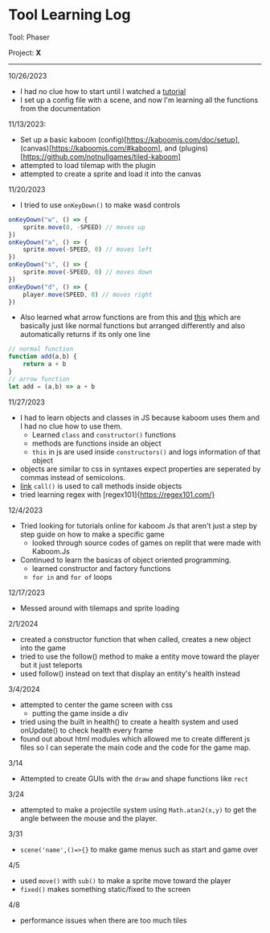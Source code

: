 # Tool Learning Log

Tool: Phaser

Project: **X**

---

10/26/2023
* I had no clue how to start until I watched a [tutorial](https://www.youtube.com/watch?v=fdXcD9X4NrQ)
* I set up a config file with a scene, and now I'm learning all the functions from the documentation

11/13/2023:
* Set up a basic kaboom (config)[https://kaboomjs.com/doc/setup], (canvas)[https://kaboomjs.com/#kaboom], and (plugins)[https://github.com/notnullgames/tiled-kaboom]
* attempted to load tilemap with the plugin
* attempted to create a sprite and load it into the canvas

11/20/2023
* I tried to use `onKeyDown()` to make wasd controls
```js
onKeyDown("w", () => {
    sprite.move(0, -SPEED) // moves up
})
onKeyDown("a", () => {
    sprite.move(-SPEED, 0) // moves left
})
onKeyDown("s", () => {
    sprite.move(-SPEED, 0) // moves down
})
onKeyDown("d", () => {
    player.move(SPEED, 0) // moves right
})
```
* Also learned what arrow functions are from this and [this](https://developer.mozilla.org/en-US/docs/Web/JavaScript/Reference/Functions/Arrow_functions) which are basically just like normal functions but arranged differently and also automatically returns if its only one line
```js
// normal function
function add(a,b) {
    return a + b
}
// arrow function
let add = (a,b) => a + b
```

11/27/2023
* I had to learn objects and classes in JS because kaboom uses them and I had no clue how to use them.
    * Learned `class` and `constructor()` functions
    * methods are functions inside an object
    * `this` in js are used inside `constructors()` and logs information of that object
* objects are similar to css in syntaxes expect properties are seperated by commas instead of semicolons.
* [link](https://www.w3schools.com/js/js_function_call.asp) `call()` is used to call methods inside objects
* tried learning regex with [regex101]{https://regex101.com/}


12/4/2023
* Tried looking for tutorials online for kaboom Js that aren't just a step by step guide on how to make a specific game
    * looked through source codes of games on replit that were made with Kaboom.Js
* Continued to learn the basicas of object oriented programming.
    * learned constructor and factory functions
    * `for in` and `for of` loops


12/17/2023
* Messed around with tilemaps and sprite loading

2/1/2024
*  created a constructor function that when called, creates a new object into the game
* tried to use the follow() method to make a entity move toward the player but it just teleports
* used follow() instead on text that display an entity's health instead
<!--
* Links you used today (websites, videos, etc)
* Things you tried, progress you made, etc
* Challenges, a-ha moments, etc
* Questions you still have
* What you're going to try next
-->

3/4/2024
* attempted to center the game screen with css
    * putting the game inside a div
* tried using the built in health() to create a health system and used onUpdate() to check health every frame
* found out about html modules which allowed me to create different js files so I can seperate the main code and the code for the game map.

3/14
* Attempted to create GUIs with the `draw` and shape functions like `rect`

3/24
* attempted to make a projectile system using `Math.atan2(x,y)` to get the angle between the mouse and the player.

3/31
* `scene('name',()=>{}` to make game menus such as start and game over

4/5
* used `move()` with `sub()` to make a sprite move toward the player
* `fixed()` makes something static/fixed to the screen

4/8
* performance issues when there are too much tiles
